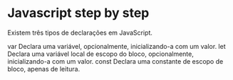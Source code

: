 # Javascript step by step
Existem três tipos de declarações em JavaScript.

var
    Declara uma variável, opcionalmente, inicializando-a com um valor.
let
    Declara uma variável local de escopo do bloco, opcionalmente, inicializando-a com um valor.
const
    Declara uma constante de escopo de bloco, apenas de leitura. 
